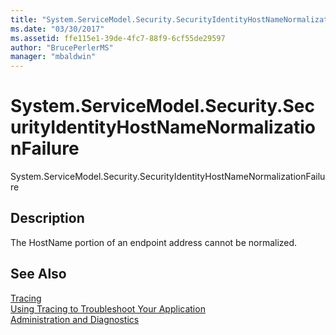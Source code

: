 ```yaml
---
title: "System.ServiceModel.Security.SecurityIdentityHostNameNormalizationFailure"
ms.date: "03/30/2017"
ms.assetid: ffe115e1-39de-4fc7-88f9-6cf55de29597
author: "BrucePerlerMS"
manager: "mbaldwin"
---
```

# System.ServiceModel.Security.SecurityIdentityHostNameNormalizationFailure
System.ServiceModel.Security.SecurityIdentityHostNameNormalizationFailure  
  
## Description  
 The HostName portion of an endpoint address cannot be normalized.  
  
## See Also  
 [Tracing](../../../../../docs/framework/wcf/diagnostics/tracing/index.md)  
 [Using Tracing to Troubleshoot Your Application](../../../../../docs/framework/wcf/diagnostics/tracing/using-tracing-to-troubleshoot-your-application.md)  
 [Administration and Diagnostics](../../../../../docs/framework/wcf/diagnostics/index.md)
